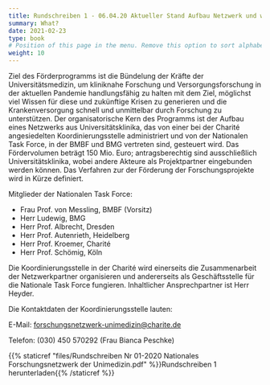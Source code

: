 ```yaml
---
title: Rundschreiben 1 - 06.04.20 Aktueller Stand Aufbau Netzwerk und weiteres Vorgehen
summary: What?
date: 2021-02-23
type: book
# Position of this page in the menu. Remove this option to sort alphabetically.
weight: 10
---
```




Ziel des Förderprogramms ist die Bündelung der Kräfte der Universitätsmedizin, um kliniknahe Forschung und Versorgungsforschung  in der aktuellen Pandemie handlungsfähig zu halten mit dem Ziel, möglichst viel Wissen für diese und zukünftige Krisen zu generieren und die Krankenversorgung schnell und unmittelbar durch Forschung zu unterstützen. Der organisatorische Kern des Programms ist der Aufbau eines Netzwerks aus Universitätsklinika, das von einer bei der Charité angesiedelten Koordinierungsstelle administriert und von der Nationalen Task Force, in der BMBF und BMG vertreten sind, gesteuert wird. Das Fördervolumen beträgt 150 Mio. Euro; antragsberechtig sind ausschließlich Universitätsklinika, wobei andere Akteure als Projektpartner eingebunden werden können. Das Verfahren zur der Förderung der Forschungsprojekte wird in Kürze definiert.

Mitglieder der Nationalen Task Force: 
- Frau Prof. von Messling, BMBF (Vorsitz) 
- Herr Ludewig, BMG
- Herr Prof. Albrecht, Dresden 
- Herr Prof. Autenrieth, Heidelberg 
- Herr Prof. Kroemer, Charité 
- Herr Prof. Schömig, Köln 

Die Koordinierungsstelle in der Charité wird einerseits die Zusammenarbeit der Netzwerkpartner organisieren und andererseits als Geschäftsstelle für die Nationale Task Force fungieren. Inhaltlicher Ansprechpartner ist Herr Heyder.

Die Kontaktdaten der Koordinierungsstelle lauten:

E-Mail:   forschungsnetzwerk-unimedizin@charite.de

Telefon:  (030) 450 570292 (Frau Bianca Peschke)

{{% staticref "files/Rundschreiben Nr 01-2020 Nationales Forschungsnetzwerk der Unimedizin.pdf" %}}Rundschreiben 1 herunterladen{{% /staticref %}}


